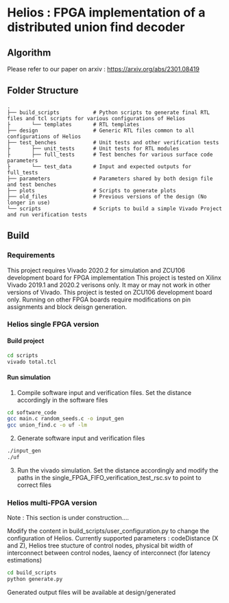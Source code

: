 # Helios : FPGA implementation of a distributed union find decoder

## Algorithm

Please refer to our paper on arxiv : https://arxiv.org/abs/2301.08419

## Folder Structure

    .
    ├── build_scripts           # Python scripts to generate final RTL files and tcl scripts for various configurations of Helios
    ├       └── templates       # RTL templates
    ├── design                  # Generic RTL files common to all configurations of Helios
    ├── test_benches            # Unit tests and other verification tests
    ├       ├── unit_tests      # Unit tests for RTL modules
    ├       ├── full_tests      # Test benches for various surface code parameters
    ├       └── test_data       # Input and expected outputs for full_tests
    ├── parameters              # Parameters shared by both design file and test benches
    ├── plots                   # Scripts to generate plots
    ├── old_files               # Previous versions of the design (No longer in use)
    └── scripts                 # Scripts to build a simple Vivado Project and run verification tests
    
## Build

### Requirements

This project requires Vivado 2020.2 for simulation and ZCU106 development board for FPGA implementation
This project is tested on Xilinx Vivado 2019.1 and 2020.2 verisons only.
It may or may not work in other versions of Vivado.
This project is tested on ZCU106 development board only.
Running on other FPGA boards require modifications on pin assignments and block deisgn generation.

### Helios single FPGA version

#### Build project

```sh
cd scripts
vivado total.tcl
```

#### Run simulation

1) Compile software input and verification files. Set the distance accordingly in the software files
```sh
cd software_code
gcc main.c random_seeds.c -o input_gen
gcc union_find.c -o uf -lm
```
2) Generate software input and verification files
```sh
./input_gen
./uf
```
3) Run the vivado simulation. Set the distance accordingly and modify the paths in the single_FPGA_FIFO_verification_test_rsc.sv to point to correct files

    

### Helios multi-FPGA version

Note : This section is under construction....

Modify the content in build_scripts/user_configuration.py to change the configuration of Helios.
Currently supported parameters : codeDistance (X and Z), Helios tree stucture of control nodes, physical bit width of interconnect between control nodes, laency of interconnect (for latency estimations)

```sh
cd build_scripts
python generate.py
```

Generated output files will be available at design/generated
